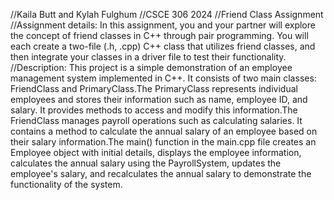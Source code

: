//Kaila Butt and Kylah Fulghum
//CSCE 306 2024
//Friend Class Assignment
//Assignment details: In this assignment, you and your partner will explore the concept of friend classes in C++ through pair programming. You will each create a two-file (.h, .cpp) C++ class that utilizes friend classes, and then integrate your classes in a driver file to test their functionality.
//Description: This project is a simple demonstration of an employee management system implemented in C++. It consists of two main classes: FriendClass and PrimaryClass.The PrimaryClass represents individual employees and stores their information such as name, employee ID, and salary. It provides methods to access and modify this information.The FriendClass manages payroll operations such as calculating salaries. It contains a method to calculate the annual salary of an employee based on their salary information.The main() function in the main.cpp file creates an Employee object with initial details, displays the employee information, calculates the annual salary using the PayrollSystem, updates the employee's salary, and recalculates the annual salary to demonstrate the functionality of the system.


